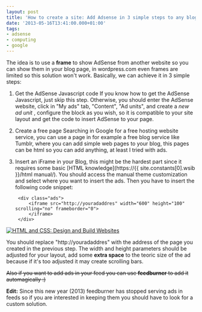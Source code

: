```yaml
---
layout: post
title: 'How to create a site: Add Adsense in 3 simple steps to any blog or page that allows frames'
date: '2013-05-16T13:41:00.000+01:00'
tags:
- adsense
- computing
- google
---
```



The idea is to use a **frame** to show AdSense from another website so you can show them in your blog page, in wordpress.com even frames are limited so this solution won't work. Basically, we can achieve it in 3 simple steps:

1. Get the AdSense Javascript code If you know how to get the AdSense Javascript, just skip this step. Otherwise, you should enter the AdSense website, click in "My ads" tab, "Content", "Ad units", and create a *new ad unit* , configure the block as you wish, so it is compatible to your site layout and get the code to insert AdSense to your page.

2. Create a free page Searching in Google for a free hosting website service, you can use a page in for example a free blog service like Tumblr, where you can add simple web pages to your blog, this pages can be html so you can add anything, at least I tried with ads.

3. Insert an iFrame in your Blog, this might be the hardest part since it requires some basic [HTML knowledge](https://{{ site.constants[0].wsib }}/html manual/). You should access the manual theme customization and select where you want to insert the ads. Then you have to insert the following code snippet:

        <div class="ads">
            <iframe src="http://youradaddres" width="600" height="100" scrolling="no" frameborder="0">
            </iframe>
        </div>

[![HTML and CSS: Design and Build Websites](https://m.media-amazon.com/images/I/41WznOEKmAL._SL160_.jpg)](<https://www.amazon.com/dp/1118008189?tag={{ site.constants[0].amazon_com }}&linkCode=ogi&th=1&psc=1>)

You should replace "http://youradaddres" with the address of the page you created in the previous step. The width and height parameters should be adjusted for your layout, add some **extra space** to the teoric size of the ad because if it's too adjusted it may create scrolling bars.

~~Also if you want to add ads in your feed you can use **feedburner** to add it automagically :)~~

**Edit:** Since this new year (2013) feedburner has stopped serving ads in feeds so if you are interested in keeping them you should have to look for a custom solution.
